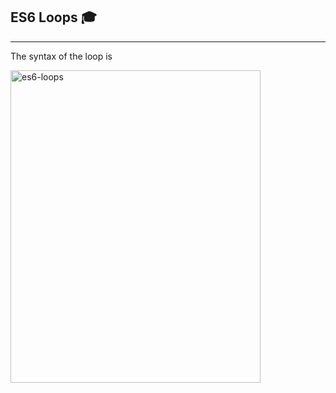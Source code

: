 ## ES6 Loops 🎓
---
  The syntax of the loop is

  <img align="left" alt="es6-loops" width="400px" height="500px" src="https://static.javatpoint.com/tutorial/es6/images/es6-loops2.jpg" />
